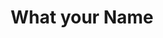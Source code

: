 ---
pid: LLP18
title: What your Name
location_transcription: 
zipcode: '19120'
outside_phl: 
neighborhood: Logan,Olney
age: '12'
age_range: 6-13
instagram: 
image_file_name: LLP_18.jpg
proposal_transcription: I will put this in the middle of City Hall.  Jim, Joe, Jimmy,
  O Will, Tony, Pat M M John Ann Dave Bill Mike Billy Sam Amy.  This is to show how
  many people are around the world.
topic: Unity,Uplifting
topic_summary: 0, 0
type: Sculpture Statue
keywords_other: 
credit: Tanjelani Gamble
image_labels: 
twitter: 
facebook: 
permalink: "/monuments/llp18/"
layout: item-page
---